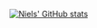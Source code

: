 [![Niels' GitHub stats](https://github-readme-stats.vercel.app/api?username=nielsandriesse&count_private=true)](https://github.com/anuraghazra/github-readme-stats)

